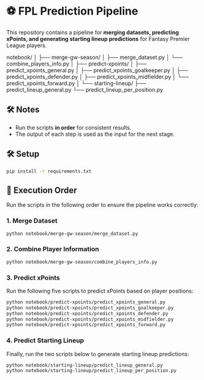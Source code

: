 # ⚽ FPL Prediction Pipeline

This repository contains a pipeline for **merging datasets, predicting xPoints, and generating starting lineup predictions** for Fantasy Premier League players.

notebook/
│
├── merge-gw-season/
│ ├── merge_dataset.py
│ └── combine_players_info.py
│
├── predict-xpoints/
│ ├── predict_xpoints_general.py
│ ├── predict_xpoints_goalkeeper.py
│ ├── predict_xpoints_defender.py
│ ├── predict_xpoints_midfielder.py
│ └── predict_xpoints_forward.py
│
└── starting-lineup/
├── predict_lineup_general.py
└── predict_lineup_per_position.py


## 🛠️ Notes

- Run the scripts **in order** for consistent results.
- The output of each step is used as the input for the next stage.

## 🛠️ Setup
```bash
pip install -r requirements.txt
```


## 🚀 Execution Order

Run the scripts in the following order to ensure the pipeline works correctly:

### 1. Merge Dataset

```bash
python notebook/merge-gw-season/merge_dataset.py
```


### 2. Combine Player Information
```bash
python notebook/merge-gw-season/combine_players_info.py
```

### 3. Predict xPoints
Run the following five scripts to predict xPoints based on player positions:
```bash
python notebook/predict-xpoints/predict_xpoints_general.py
python notebook/predict-xpoints/predict_xpoints_goalkeeper.py
python notebook/predict-xpoints/predict_xpoints_defender.py
python notebook/predict-xpoints/predict_xpoints_midfielder.py
python notebook/predict-xpoints/predict_xpoints_forward.py
```

### 4. Predict Starting Lineup
Finally, run the two scripts below to generate starting lineup predictions:
```bash
python notebook/starting-lineup/predict_lineup_general.py
python notebook/starting-lineup/predict_lineup_per_position.py
```

